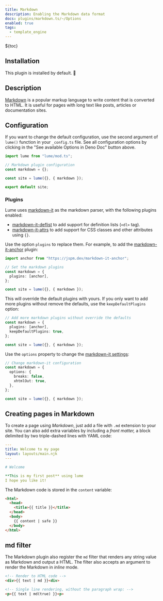 ```yaml
---
title: Markdown
description: Enabling the Markdown data format
docs: plugins/markdown.ts/~/Options
enabled: true
tags:
  - template_engine
---
```


${toc}

## Installation

This plugin is installed by default. 🎉

## Description

[Markdown](https://en.wikipedia.org/wiki/Markdown) is a popular markup language
to write content that is converted to HTML. It is useful for pages with long
text like posts, articles or documentation sites.

## Configuration

If you want to change the default configuration, use the second argument of
`lume()` function in your `_config.ts` file. See all configuration options by
clicking in the "See available Options in Deno Doc" button above.

```js
import lume from "lume/mod.ts";

// Markdown plugin configuration
const markdown = {};

const site = lume({}, { markdown });

export default site;
```

### Plugins

Lume uses [markdown-it](https://github.com/markdown-it/markdown-it) as the
markdown parser, with the following plugins enabled:

- [markdown-it-deflist](https://github.com/markdown-it/markdown-it-deflist) to
  add support for definition lists (`<dl>` tag).
- [markdown-it-attrs](https://github.com/arve0/markdown-it-attrs) to add support
  for CSS classes and other attributes using `{}`.

Use the option `plugins` to replace them. For example, to add the
[markdown-it-anchor](https://github.com/valeriangalliat/markdown-it-anchor)
plugin:

```ts
import anchor from "https://jspm.dev/markdown-it-anchor";

// Set the markdown plugins
const markdown = {
  plugins: [anchor],
};

const site = lume({}, { markdown });
```

This will override the default plugins with yours. If you only want to add more
plugins without remove the defaults, use the `keepDefaultPlugins` option:

```ts
// Add more markdown plugins without override the defaults
const markdown = {
  plugins: [anchor],
  keepDefaultPlugins: true,
};

const site = lume({}, { markdown });
```

Use the `options` property to change the
[markdown-it settings](https://github.com/markdown-it/markdown-it#usage-examples):

```ts
// Change markdown-it configuration
const markdown = {
  options: {
    breaks: false,
    xhtmlOut: true,
  },
};

const site = lume({}, { markdown });
```

## Creating pages in Markdown

To create a page using _Markdown_, just add a file with `.md` extension to your
site. You can also add extra variables by including a _front matter,_ a block
delimited by two triple-dashed lines with YAML code:

```yaml
---
title: Welcome to my page
layout: layouts/main.njk
---

# Welcome

**This is my first post** using lume
I hope you like it!
```

The Markdown code is stored in the `content` variable:

```html
<html>
  <head>
    <title>{{ title }}</title>
  </head>
  <body>
    {{ content | safe }}
  </body>
</html>
```

## md filter

The Markdown plugin also register the `md` filter that renders any string value
as Markdown and output a HTML. The filter also accepts an argument to render the
Markdown in _inline_ mode.

```html
<!-- Render to HTML code -->
<div>{{ text | md }}<div>

<!-- Single line rendering, without the paragraph wrap: -->
<p>{{ text | md(true) }}<p>
```
